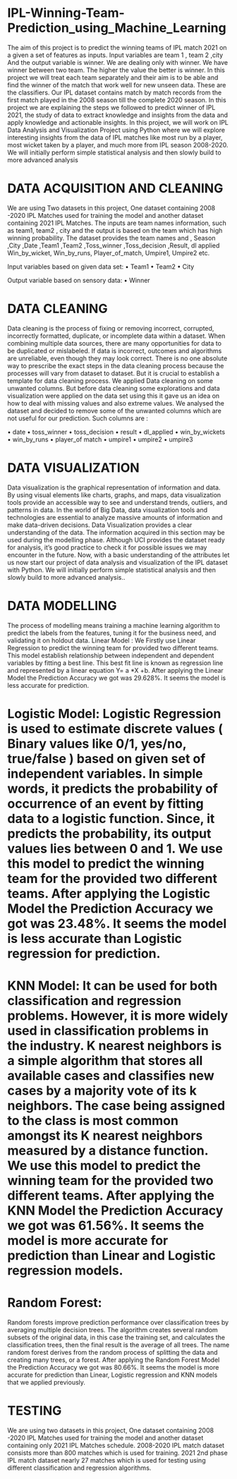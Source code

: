 # IPL-Winning-Team-Prediction_using_Machine_Learning

The aim of this project is to predict the  winning teams of IPL match 2021 on a  given a set of features as inputs. Input variables are team 1 , team 2 ,city And the output variable is winner. We are dealing only with winner. We have winner   between two team. The higher the value the better is winner. In this project we will treat each team  separately and their aim is to be able and find the winner of the match that work well for new unseen data. These are the classifiers.
Our IPL dataset contains match by match records from the first match played in the 2008 season till the complete 2020 season.
 In this project we are explaining the steps we followed to predict winner of IPL 2021, the study of data to extract knowledge and insights from the data and apply knowledge and actionable insights. In this project, we will work on IPL Data Analysis and Visualization Project using Python where we will explore interesting insights from the data of IPL matches like most run by a player, most wicket taken by a player, and much more from IPL season 2008-2020. We will initially perform simple statistical analysis and then slowly build to more advanced analysis

# DATA ACQUISITION AND CLEANING  

We are using Two datasets in this project, One dataset containing 2008 -2020 IPL Matches used for training the model and another dataset containing 2021 IPL Matches. The inputs are team names information, such as team1, team2 , city and the output is based on the team which has high winning probability.
The dataset provides the team names and , Season ,City ,Date ,Team1 ,Team2 ,Toss_winner ,Toss_decision ,Result, dl applied  Win_by_wicket, Win_by_runs,
Player_of_match, Umpire1, Umpire2 etc. 

Input variables based on given data set: 
•	Team1
•	Team2
•	City

Output variable based on sensory data: 
•	Winner


# DATA CLEANING
Data cleaning is the process of fixing or removing incorrect, corrupted, incorrectly formatted, duplicate, or incomplete data within a dataset. When combining multiple data sources, there are many opportunities for data to be duplicated or mislabeled. If data is incorrect, outcomes and algorithms are unreliable, even though they may look correct. There is no one absolute way to prescribe the exact steps in the data cleaning process because the processes will vary from dataset to dataset. But it is crucial to establish a template for data cleaning process. We applied Data cleaning on some unwanted columns. But before data cleaning some explorations and data visualization were applied on the data set using this it gave us an idea on how to deal with missing values and also extreme values.
We analysed the dataset and decided to remove some of the unwanted columns which are not useful for our prediction.  Such columns are :  

•	date
•	toss_winner
•	toss_decision
•	result
•	dl_applied
•	win_by_wickets
•	win_by_runs
•	player_of match
•	umpire1
•	umpire2
•	umpire3

# DATA VISUALIZATION 
Data visualization is the graphical representation of information and data. By using visual elements like charts, graphs, and maps, data visualization tools provide an accessible way to see and understand trends, outliers, and patterns in data. In the world of Big Data, data visualization tools and technologies are essential to analyze massive amounts of information and make data-driven decisions.
Data Visualization provides a clear understanding of the data. The information acquired in this section may be used during the modelling phase. 
Although UCI provides the dataset ready for analysis, it’s good practice to check it for possible issues we may encounter in the future. 
 Now, with a basic understanding of the attributes let us now start our project of data analysis and visualization of the IPL dataset with Python. We will initially perform simple statistical analysis and then slowly build to more advanced analysis.. 



# DATA MODELLING 
The process of modelling means training a machine learning algorithm to predict the labels from the features, tuning it for the business need, and validating it on holdout data.
Linear  Model : We Firstly use Linear Regression to predict the winning team for provided two different teams. This model establish relationship between independent and dependent variables by fitting a best line. This best fit line is known as regression line and represented by a linear equation Y= a *X +b. After applying the Linear Model the Prediction Accuracy we got was 29.628%. It seems the model is less accurate for prediction.

# Logistic Model:  Logistic Regression is used to estimate discrete values ( Binary values like 0/1, yes/no, true/false ) based on given set of independent variables. In simple words, it predicts the probability of occurrence of an event by fitting data to a logistic function. Since, it predicts the probability, its output values lies between 0 and 1. We use this model to predict the winning team for the provided two different teams. After applying the Logistic Model the Prediction Accuracy we got was 23.48%. It seems the model is less accurate than Logistic regression for prediction.

# KNN Model:  It can be used for both classification and regression problems. However, it is more widely used in classification problems in the industry. K nearest neighbors is a simple algorithm that stores all available cases and classifies new cases by a majority vote of its k neighbors. The case being assigned to the class is most common amongst its K nearest neighbors measured by a distance function. We use this model to predict the winning team for the provided two different teams. After applying the KNN Model the Prediction Accuracy we got was 61.56%. It seems the model is more accurate for prediction than Linear and Logistic regression models.

# Random Forest:
Random forests improve prediction performance over classification trees by averaging multiple decision trees. The algorithm creates several random subsets of the original data, in this case the training set, and calculates the classification trees, then the final result is the average of all trees. The name random forest derives from the random process of splitting the data and creating many trees, or a forest. After applying the Random Forest Model the Prediction Accuracy we got was 80.66%. It seems the model is more accurate for prediction than Linear, Logistic regression and KNN models that we applied previously.


# TESTING 
We are using two datasets in this project, One dataset containing 2008 -2020 IPL Matches used for training the model and another dataset containing only 2021 IPL Matches schedule. 2008-2020 IPL match dataset consists more than 800 matches which is used for training.
2021  2nd phase IPL match dataset nearly 27 matches which is used for testing using different classification and regression algorithms.






